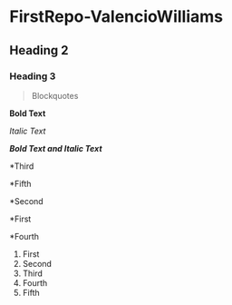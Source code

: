 # FirstRepo-ValencioWilliams
## Heading 2
### Heading 3
> Blockquotes

**Bold Text** 

*Italic Text*

**_Bold Text and Italic Text_**

*Third

*Fifth

*Second

*First

*Fourth

1. First
2. Second
3. Third
4. Fourth
5. Fifth
